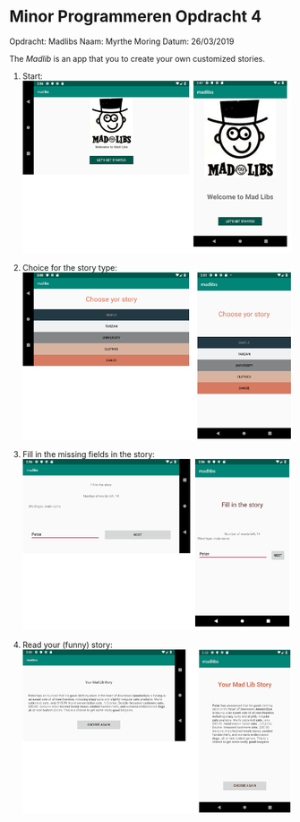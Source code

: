 # Minor Programmeren Opdracht 4
Opdracht: Madlibs 
Naam: Myrthe Moring
Datum: 26/03/2019

The *Madlib* is an app that you to create your own customized stories. 

1. Start:
![alt text](https://github.com/MyrtheMoring/madlibs/blob/master/start.png "Start")

2. Choice for the story type:
![alt text](https://github.com/MyrtheMoring/madlibs/blob/master/storychoice.png "Story type")

3. Fill in the missing fields in the story:
![alt text](https://github.com/MyrtheMoring/madlibs/blob/master/fillin.png "Fill in story")

4. Read your (funny) story:
![alt text](https://github.com/MyrtheMoring/madlibs/blob/master/story.png "Read story")



